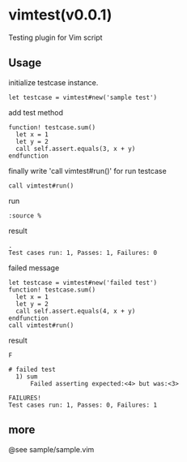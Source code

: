 # vimtest(v0.0.1)

Testing plugin for Vim script

## Usage

initialize testcase instance.

    let testcase = vimtest#new('sample test')

add test method

    function! testcase.sum()
      let x = 1
      let y = 2
      call self.assert.equals(3, x + y)
    endfunction

finally write 'call vimtest#run()' for run testcase

    call vimtest#run()


run

    :source %

result

    .
    Test cases run: 1, Passes: 1, Failures: 0

failed message


    let testcase = vimtest#new('failed test')
    function! testcase.sum()
      let x = 1
      let y = 2
      call self.assert.equals(4, x + y)
    endfunction
    call vimtest#run()


result

    F

    # failed test
      1) sum
          Failed asserting expected:<4> but was:<3>

    FAILURES!
    Test cases run: 1, Passes: 0, Failures: 1


## more

@see sample/sample.vim
